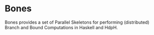 # Bones
Bones provides a set of Parallel Skeletons for performing (distributed) Branch and Bound Computations in Haskell and HdpH.
